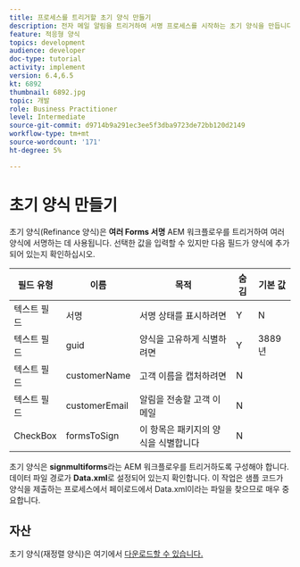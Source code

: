 ```yaml
---
title: 프로세스를 트리거할 초기 양식 만들기
description: 전자 메일 알림을 트리거하여 서명 프로세스를 시작하는 초기 양식을 만듭니다.
feature: 적응형 양식
topics: development
audience: developer
doc-type: tutorial
activity: implement
version: 6.4,6.5
kt: 6892
thumbnail: 6892.jpg
topic: 개발
role: Business Practitioner
level: Intermediate
source-git-commit: d9714b9a291ec3ee5f3dba9723de72bb120d2149
workflow-type: tm+mt
source-wordcount: '171'
ht-degree: 5%

---
```



# 초기 양식 만들기

초기 양식(Refinance 양식)은 **여러 Forms 서명** AEM 워크플로우를 트리거하여 여러 양식에 서명하는 데 사용됩니다. 선택한 값을 입력할 수 있지만 다음 필드가 양식에 추가되어 있는지 확인하십시오.



| 필드 유형 | 이름 | 목적 | 숨김 | 기본 값 |
------------------------|---------------------------------------|--------------------|--------|-----------------
| 텍스트 필드 | 서명 | 서명 상태를 표시하려면 | Y | N |
| 텍스트 필드 | guid | 양식을 고유하게 식별하려면 | Y | 3889년 |
| 텍스트 필드 | customerName | 고객 이름을 캡처하려면 | N |
| 텍스트 필드 | customerEmail | 알림을 전송할 고객 이메일 | N |
| CheckBox | formsToSign | 이 항목은 패키지의 양식을 식별합니다 | N |



초기 양식은 **signmultiforms**라는 AEM 워크플로우를 트리거하도록 구성해야 합니다.
데이터 파일 경로가 **Data.xml**&#x200B;로 설정되어 있는지 확인합니다. 이 작업은 샘플 코드가 양식을 제출하는 프로세스에서 페이로드에서 Data.xml이라는 파일을 찾으므로 매우 중요합니다.

## 자산

초기 양식(재정렬 양식)은 여기에서 [다운로드할 수 있습니다.](assets/refinance-form.zip)





